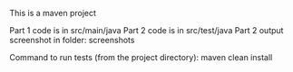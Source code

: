 This is a maven project

Part 1 code is in src/main/java
Part 2 code is in src/test/java
Part 2 output screenshot in folder: screenshots

Command to run tests (from the project directory):  maven clean install 	